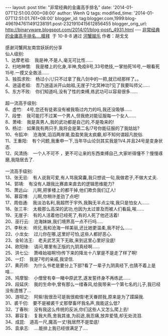 --- layout: post title: "非常经典的金庸高手排名" date:
'2014-01-07T12:51:00.000+08:00' author: Wenh Q tags: modified\_time:
'2014-01-07T12:51:01.761+08:00' blogger\_id:
tag:blogger.com,1999:blog-4961947611491238191.post-2321910415612856455
blogger\_orig\_url:
http://binaryware.blogspot.com/2014/01/blog-post\_4931.html ---
[非常经典的金庸高手排名….膜拜](http://hexie.me/2010/08/09/jin-yong-2/)  于
10-8-8 通过 [河蟹娱乐](http://hexie.me/) 作者：胡戈戈\
\
感谢河蟹网友南宫妖妖的分享\
仙人级别:\
1、达摩老祖:　我是神,不是人,毫无可比性……\
2、扫地神僧:　我是楼上的化身,半神,免疫8号,33号绝技,一掌拍死16号,一眼看死15号.一摸又全救活……\
3、独孤求败:　杨过小儿!只不过拿了我八剑中的一把,就已经那样了。。　　\
 4、逍遥老祖:　吾乃逍遥派开山始祖,无崖子?北冥神功?见了我要叫师父……\
 5、东方不败:　你们知道吗,没有了性的束缚,练武功可以容易很多……\
\
超一流高手级别:\
6、虚竹:　4号,您还有徒弟没有被我吸过内力的吗,我还没吸够……\
7、段誉:　我可能打不过某一个男人,但我绝对能征服每一个女人……\
8、萧峰:　我是真男人,我的武功都是自己的,不是吸来的!\
9、杨过:　如果我有两只手,我将会是第二名!7号你能征服的了我姑姑?\
 10、令狐冲:　沧海笑,滔滔两岸潮,盈盈笑我太疯癫,却不知何谓超凡脱俗.\
11、王重阳:　有个问题,我重申一下,当年华山论剑其实我是1V4.并且24号是变身状态.\
12、风清扬:　一个人不可不
，更不可让来的东西束缚自己,大家听得懂不？慢慢琢磨,我隐居去了.\
\
一流高手级别:\
13、张无忌:　有人说我可爱,有人骂我窝囊,我只想说一句,我做君子,不做大丈夫.\
 14、郭靖:　有没有人跟我比赛直来直去的逻辑思维能力?\
15、萧远山:　儿啊,把爹楼上的都干掉,他们欺负我们辽人!\
16、慕容博:　儿啊,你稍许差劲了点吧!\
17、周伯通:　我淡泊名利,我超然于宇外,我胸无半点尘埃,我只是怕女人……\
18、张三丰:　太极那么高深的武功,也因为太过普及而被人们看扁,唉……\
19、无崖子:　有的人活着他已经死了,有的人死了他还活着!\
20、巫行云:　沧海妹妹,我们境界高一点不行吗…..\
 21、李秋水:　师兄,我和沧海一样美丽,还比她更温柔,我不好么……\
22、小龙女:　过儿你在哪,这里好可怕,这些人都好恶心.\
23、金轮法王:　老夫武艺天下无敌,来到这里心里好没底!\
24、欧阳锋:　请问,哪里有正版的九阴真经啊……\
25、洪七公:　萧峰始祖啊!你传下来的降龙十八掌是不是走了样了啊!\
26、一灯:　我是7号的亲戚,我坚信.\
27、黄药师:　为什么书老是要分上下部?看了一辈子九阴真经下,也猜不着上是啥…\
 28、鸠摩智:　小僧曾有幸一睹中原武艺,遂发誓终身不再练武……\
29、段延庆:　我的生命中,曾有那么一缕春风,给我带来一个第七名的儿子,我已经没有遗憾了…\
30、游坦之:　阿紫!我很丑可是我很痴情!老天眷顾我,原来是为了蹂躏我.\
31、裘千仞:　要不是被裘千丈那孽畜坏我名声,我能这么低?\
32、丁春秋:　没有我这么传统的反派,你们这些人又怎么爬上去!\
33、慕容复:　复我大燕,舍我其谁,为前途,我忍痛,放弃爱情,却无处流泪.\
 34、成昆:　道高一尺,魔高一丈!我居然不是垫底!\
35、袁承志:　….能排上我已经很满足了….
